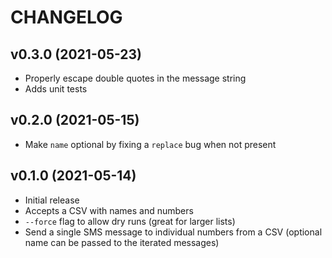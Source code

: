 # CHANGELOG

## v0.3.0 (2021-05-23)

* Properly escape double quotes in the message string
* Adds unit tests

## v0.2.0 (2021-05-15)

* Make `name` optional by fixing a `replace` bug when not present

## v0.1.0 (2021-05-14)

* Initial release
* Accepts a CSV with names and numbers
* `--force` flag to allow dry runs (great for larger lists)
* Send a single SMS message to individual numbers from a CSV (optional name can be passed to the iterated messages)
